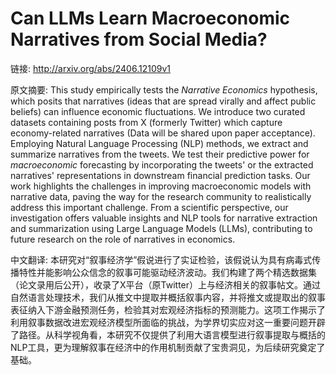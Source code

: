 # Can LLMs Learn Macroeconomic Narratives from Social Media?

链接: http://arxiv.org/abs/2406.12109v1

原文摘要:
This study empirically tests the $\textit{Narrative Economics}$ hypothesis,
which posits that narratives (ideas that are spread virally and affect public
beliefs) can influence economic fluctuations. We introduce two curated datasets
containing posts from X (formerly Twitter) which capture economy-related
narratives (Data will be shared upon paper acceptance). Employing Natural
Language Processing (NLP) methods, we extract and summarize narratives from the
tweets. We test their predictive power for $\textit{macroeconomic}$ forecasting
by incorporating the tweets' or the extracted narratives' representations in
downstream financial prediction tasks. Our work highlights the challenges in
improving macroeconomic models with narrative data, paving the way for the
research community to realistically address this important challenge. From a
scientific perspective, our investigation offers valuable insights and NLP
tools for narrative extraction and summarization using Large Language Models
(LLMs), contributing to future research on the role of narratives in economics.

中文翻译:
本研究对“叙事经济学”假说进行了实证检验，该假说认为具有病毒式传播特性并能影响公众信念的叙事可能驱动经济波动。我们构建了两个精选数据集（论文录用后公开），收录了X平台（原Twitter）上与经济相关的叙事帖文。通过自然语言处理技术，我们从推文中提取并概括叙事内容，并将推文或提取出的叙事表征纳入下游金融预测任务，检验其对宏观经济指标的预测能力。这项工作揭示了利用叙事数据改进宏观经济模型所面临的挑战，为学界切实应对这一重要问题开辟了路径。从科学视角看，本研究不仅提供了利用大语言模型进行叙事提取与概括的NLP工具，更为理解叙事在经济中的作用机制贡献了宝贵洞见，为后续研究奠定了基础。
